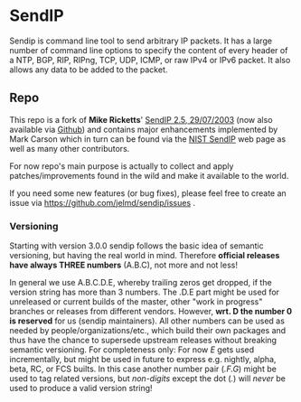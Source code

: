 # SendIP

Sendip is command line tool to send arbitrary IP packets. It has a large number
of command line options to specify the content of every header of a NTP, BGP,
RIP, RIPng, TCP, UDP, ICMP, or raw IPv4 or IPv6 packet.  It also allows any 
data to be added to the packet.

## Repo

This repo is a fork of **Mike Ricketts**'
[SendIP 2.5, 29/07/2003](http://www.earth.li/projectpurple/progs/sendip.html)
(now also available via [Github](https://github.com/rickettm/SendIP))
and contains major enhancements implemented by Mark Carson which in turn can be
found via the [NIST SendIP](https://www-x.antd.nist.gov/ipv6/sendip.html) web
page as well as many other contributors.

For now repo's main purpose is actually to collect and apply
patches/improvements found in the wild and make it available to the world.

If you need some new features (or bug fixes), please feel free to create an
issue via https://github.com/jelmd/sendip/issues .


### Versioning

Starting with version 3.0.0 sendip follows the basic idea of semantic
versioning, but having the real world in mind. Therefore __official releases
have always THREE numbers__ (A.B.C), not more and not less!

In general we use A.B.C.D.E, whereby trailing zeros get dropped, if the version
string has more than 3 numbers. The .D.E part might be used for unreleased or
current builds of the master, other "work in progress" branches or releases
from different vendors. However, __wrt. D the number 0 is reserved__ for
us (sendip maintainers).  All other numbers can be used as needed by
people/organizations/etc., which build their own packages and thus have the
chance to supersede upstream releases without breaking semantic versioning.
For completeness only: For now _E_ gets used incrementally, but might
be used in future to express e.g.  nightly, alpha, beta, RC, or FCS builts.
In this case another number pair (_.F.G_) might be used to tag related
versions, but _non-digits_ except the dot (_._) will _never_ be used to
produce a valid version string!
